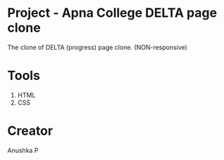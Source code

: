 # Project - Apna College DELTA page clone

The clone of DELTA (progress) page clone. (NON-responsive)

# Tools

1. HTML
2. CSS

# Creator

Anushka P
